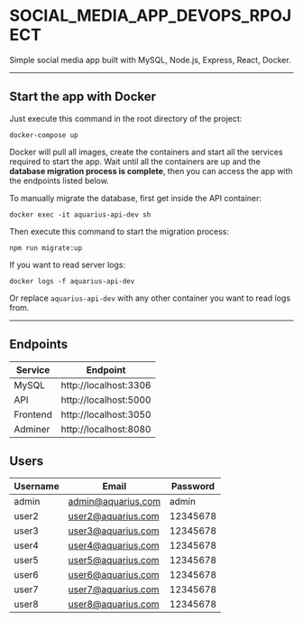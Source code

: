 # SOCIAL_MEDIA_APP_DEVOPS_RPOJECT
Simple social media app built with MySQL, Node.js, Express, React, Docker.
***

## Start the app with Docker
Just execute this command in the root directory of the project:

`docker-compose up`

Docker will pull all images, create the containers and start all the services required to start the app.
Wait until all the containers are up and the **database migration process is complete**, then you can access the app with the endpoints listed below.

To manually migrate the database, first get inside the API container:

`docker exec -it aquarius-api-dev sh`

Then execute this command to start the migration process:

`npm run migrate:up`

If you want to read server logs:

`docker logs -f aquarius-api-dev`

Or replace `aquarius-api-dev` with any other container you want to read logs from.

***

## Endpoints
|Service|Endpoint|
|--------|---------------------|
|MySQL|http://localhost:3306|
|API|http://localhost:5000|
|Frontend|http://localhost:3050|
|Adminer|http://localhost:8080|

## Users
|Username|Email|Password|
|--------|---------------|--------|
|admin|admin@aquarius.com|admin|
|user2|user2@aquarius.com|12345678|
|user3|user3@aquarius.com|12345678|
|user4|user4@aquarius.com|12345678|
|user5|user5@aquarius.com|12345678|
|user6|user6@aquarius.com|12345678|
|user7|user7@aquarius.com|12345678|
|user8|user8@aquarius.com|12345678|
